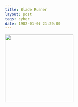 ```yaml
---
title: Blade Runner
layout: post
tags: cyber
date: 1982-01-01 21:29:00
---
```

<img width="220" src="https://upload.wikimedia.org/wikipedia/en/thumb/9/9f/Blade_Runner_%281982_poster%29.png/220px-Blade_Runner_%281982_poster%29.png" />
